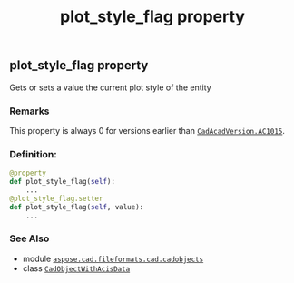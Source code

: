 ﻿---
title: plot_style_flag property
second_title: Aspose.CAD for Python via .NET API References
description: 
type: docs
weight: 370
url: /python-net/aspose.cad.fileformats.cad.cadobjects/cadobjectwithacisdata/plot_style_flag/
is_root: false
---

## plot_style_flag property


Gets or sets a value the current plot style of the entity

### Remarks 


This property is always 0 for versions earlier than [`CadAcadVersion.AC1015`](/cad/python-net/aspose.cad.fileformats.cad.cadconsts/cadacadversion#AC1015).
### Definition:
```python
@property
def plot_style_flag(self):
    ...
@plot_style_flag.setter
def plot_style_flag(self, value):
    ...
```

### See Also
* module [`aspose.cad.fileformats.cad.cadobjects`](../../)
* class [`CadObjectWithAcisData`](/cad/python-net/aspose.cad.fileformats.cad.cadobjects/cadobjectwithacisdata)
